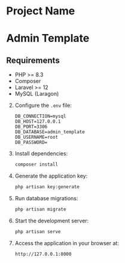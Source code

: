 # Project Name
# Admin Template

## Requirements
- PHP >= 8.3
- Composer
- Laravel >= 12
- MySQL (Laragon)



2. Configure the `.env` file:
    ```env
    DB_CONNECTION=mysql
    DB_HOST=127.0.0.1
    DB_PORT=3306
    DB_DATABASE=admin_template
    DB_USERNAME=root
    DB_PASSWORD=
    ```

3. Install dependencies:
    ```bash
    composer install
    ```

4. Generate the application key:
    ```bash
    php artisan key:generate
    ```

5. Run database migrations:
    ```bash
    php artisan migrate
    ```

6. Start the development server:
    ```bash
    php artisan serve
    ```

7. Access the application in your browser at:
    ```
    http://127.0.0.1:8000
    ```




